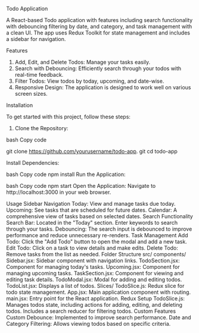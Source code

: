 Todo Application

A React-based Todo application with features including search functionality with debouncing filtering by date, and category, and task management with a clean UI. The app uses Redux Toolkit for state management and includes a sidebar for navigation.

Features

1. Add, Edit, and Delete Todos: Manage your tasks easily.
2. Search with Debouncing: Efficiently search through your todos with real-time feedback.
3. Filter Todos: View todos by today, upcoming, and date-wise.
4. Responsive Design: The application is designed to work well on various screen sizes.

Installation

To get started with this project, follow these steps:

1. Clone the Repository:

bash Copy code

git clone https://github.com/yourusername/todo-app.
git
cd todo-app

Install Dependencies:

bash Copy code
npm install
Run the Application:

bash
Copy code
npm start
Open the Application:
Navigate to http://localhost:3000 in your web browser.

Usage
Sidebar Navigation
Today: View and manage tasks due today.
Upcoming: See tasks that are scheduled for future dates.
Calendar: A comprehensive view of tasks based on selected dates.
Search Functionality
Search Bar: Located in the "Today" section. Enter keywords to search through your tasks.
Debouncing: The search input is debounced to improve performance and reduce unnecessary re-renders.
Task Management
Add Todo: Click the "Add Todo" button to open the modal and add a new task.
Edit Todo: Click on a task to view details and make edits.
Delete Todo: Remove tasks from the list as needed.
Folder Structure
src/
components/
Sidebar.jsx: Sidebar component with navigation links.
TodoSection.jsx: Component for managing today's tasks.
Upcoming.jsx: Component for managing upcoming tasks.
TaskSection.jsx: Component for viewing and editing task details.
TodoModal.jsx: Modal for adding and editing todos.
TodoList.jsx: Displays a list of todos.
Slices/
TodoSlice.js: Redux slice for todo state management.
App.jsx: Main application component with routing.
main.jsx: Entry point for the React application.
Redux Setup
TodoSlice.js: Manages todos state, including actions for adding, editing, and deleting todos. Includes a search reducer for filtering todos.
Custom Features
Custom Debounce: Implemented to improve search performance.
Date and Category Filtering: Allows viewing todos based on specific criteria.
